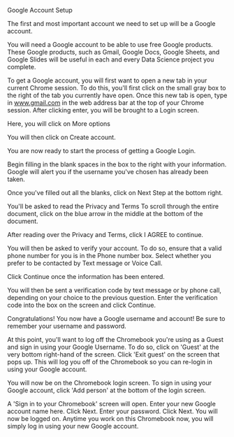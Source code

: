Google Account Setup

The first and most important account we need to set up will be a Google account. 

You will need a Google account to be able to use free Google products. These Google products, such as Gmail, Google Docs, Google Sheets, and Google Slides will be useful in each and every Data Science project you complete.

To get a Google account, you will first want to open a new tab in your current Chrome session. To do this, you'll first click on the small gray box to the right of the tab you currently have open. Once this new tab is open, type in www.gmail.com in the web address bar at the top of your Chrome session. After clicking enter, you will be brought to a Login screen. 

Here, you will click on More options

You will then click on Create account.

You are now ready to start the process of getting a Google Login. 

Begin filling in the blank spaces in the box to the right with your information. Google will alert you if the username you've chosen has already been taken. 

Once you've filled out all the blanks, click on Next Step at the bottom right.

You'll be asked to read the Privacy and Terms To scroll through the entire document, click on the blue arrow in the middle at the bottom of the document. 

After reading over the Privacy and Terms, click I AGREE to continue.

You will then be asked to verify your account. To do so, ensure that a valid phone number for you is in the Phone number box. Select whether you prefer to be contacted by Text message or Voice Call. 

Click Continue once the information has been entered. 

You will then be sent a verification code by text message or by phone call, depending on your choice to the previous question. Enter the verification code into the box on the screen and click Continue. 

Congratulations! You now have a Google username and account! Be sure to remember your username and password.

At this point, you'll want to log off the Chromebook you're using as a Guest and sign in using your Google Username. To do so, click on 'Guest' at the very bottom right-hand of the screen. Click 'Exit guest' on the screen that pops up. This will log you off of the Chromebook so you can re-login in using your Google account.

You will now be on the Chromebook login screen. To sign in using your Google account, click 'Add person' at the bottom of the login screen.

A 'Sign in to your Chromebook' screen will open. Enter your new Google account name here. Click Next. Enter your password. Click Next. You will now be logged on. Anytime you work on this Chromebook now, you will simply log in using your new Google account.